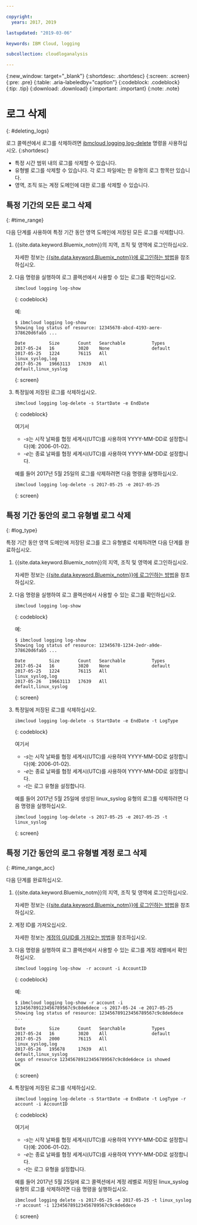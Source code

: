 ```yaml
---

copyright:
  years: 2017, 2019

lastupdated: "2019-03-06"

keywords: IBM Cloud, logging

subcollection: cloudloganalysis

---
```


{:new_window: target="_blank"}
{:shortdesc: .shortdesc}
{:screen: .screen}
{:pre: .pre}
{:table: .aria-labeledby="caption"}
{:codeblock: .codeblock}
{:tip: .tip}
{:download: .download}
{:important: .important}
{:note: .note}

# 로그 삭제
{: #deleting_logs}

로그 콜렉션에서 로그를 삭제하려면 [ibmcloud logging log-delete](/docs/services/CloudLogAnalysis/reference/log_analysis_cli_cloud.html#delete) 명령을 사용하십시오. 
{:shortdesc}

* 특정 시간 범위 내의 로그를 삭제할 수 있습니다.
* 유형별 로그를 삭제할 수 있습니다. 각 로그 파일에는 한 유형의 로그 항목만 있습니다.
* 영역, 조직 또는 계정 도메인에 대한 로그를 삭제할 수 있습니다.


## 특정 기간의 모든 로그 삭제
{: #time_range}

다음 단계를 사용하여 특정 기간 동안 영역 도메인에 저장된 모든 로그를 삭제합니다.

1. {{site.data.keyword.Bluemix_notm}}의 지역, 조직 및 영역에 로그인하십시오. 

    자세한 정보는 [{{site.data.keyword.Bluemix_notm}}에 로그인하는 방법](/docs/services/CloudLogAnalysis/qa/cli_qa.html#login)을 참조하십시오.
    
2. 다음 명령을 실행하여 로그 콜렉션에서 사용할 수 있는 로그를 확인하십시오.

    ```
    ibmcloud logging log-show
    ```
    {: codeblock}
    
    예:
    
    ```
    $ ibmcloud logging log-show
    Showing log status of resource: 12345678-abcd-4193-aere-378620d6fab5 ...

    Date         Size       Count   Searchable          Types   
	2017-05-24   16         3020    None                default
	2017-05-25   1224       76115   All                 linux_syslog,log
    2017-05-26   19663113   17639   All                 default,linux_syslog  
    ```
    {: screen}
	
3. 특정일에 저장된 로그를 삭제하십시오.

    ```
	ibmcloud logging log-delete -s StartDate -e EndDate
	```
	{: codeblock}
	
	여기서
	
	* *-s*는 시작 날짜를 협정 세계시(UTC)를 사용하여 YYYY-MM-DD로 설정합니다(예: 2006-01-02).
    * *-e*는 종료 날짜를 협정 세계시(UTC)를 사용하여 YYYY-MM-DD로 설정합니다.
    	
	예를 들어 2017년 5월 25일의 로그를 삭제하려면 다음 명령을 실행하십시오.
	
	```
	ibmcloud logging log-delete -s 2017-05-25 -e 2017-05-25
	```
	{: screen}

	
## 특정 기간 동안의 로그 유형별 로그 삭제 
{: #log_type}

특정 기간 동안 영역 도메인에 저장된 로그를 로그 유형별로 삭제하려면 다음 단계를 완료하십시오.

1. {{site.data.keyword.Bluemix_notm}}의 지역, 조직 및 영역에 로그인하십시오. 

    자세한 정보는 [{{site.data.keyword.Bluemix_notm}}에 로그인하는 방법](/docs/services/CloudLogAnalysis/qa/cli_qa.html#login)을 참조하십시오.
    
2. 다음 명령을 실행하여 로그 콜렉션에서 사용할 수 있는 로그를 확인하십시오.

    ```
    ibmcloud logging log-show
    ```
    {: codeblock}
    
    예:
    
    ```
    $ ibmcloud logging log-show
    Showing log status of resource: 12345678-1234-2edr-a9de-378620d6fab5 ...

    Date         Size       Count   Searchable          Types   
	2017-05-24   16         3020    None                default
	2017-05-25   1224       76115   All                 linux_syslog,log
    2017-05-26   19663113   17639   All                 default,linux_syslog  
    ```
    {: screen}
	
3. 특정일에 저장된 로그를 삭제하십시오.

    ```
	ibmcloud logging log-delete -s StartDate -e EndDate -t LogType
	```
	{: codeblock}
	
	여기서
	
	* *-s*는 시작 날짜를 협정 세계시(UTC)를 사용하여 YYYY-MM-DD로 설정합니다(예: 2006-01-02).
    * *-e*는 종료 날짜를 협정 세계시(UTC)를 사용하여 YYYY-MM-DD로 설정합니다.
	* *-t*는 로그 유형을 설정합니다.
    	
	예를 들어 2017년 5월 25일에 생성된 linux_syslog 유형의 로그를 삭제하려면 다음 명령을 실행하십시오.
	
	```
	ibmcloud logging log-delete -s 2017-05-25 -e 2017-05-25 -t linux_syslog
	```
	{: screen}

		
	
## 특정 기간 동안의 로그 유형별 계정 로그 삭제 
{: #time_range_acc}

다음 단계를 완료하십시오.

1. {{site.data.keyword.Bluemix_notm}}의 지역, 조직 및 영역에 로그인하십시오. 

    자세한 정보는 [{{site.data.keyword.Bluemix_notm}}에 로그인하는 방법](/docs/services/CloudLogAnalysis/qa/cli_qa.html#login)을 참조하십시오.
	
2. 계정 ID를 가져오십시오.

    자세한 정보는 [계정의 GUID를 가져오는 방법](/docs/services/CloudLogAnalysis/qa/cli_qa.html#account_guid)을 참조하십시오.
    
3. 다음 명령을 실행하여 로그 콜렉션에서 사용할 수 있는 로그를 계정 레벨에서 확인하십시오.

    ```
    ibmcloud logging log-show  -r account -i AccountID
    ```
    {: codeblock}
    
    예:
    
    ```
    $ ibmcloud logging log-show -r account -i 123456789123456789567c9c8de6dece -s 2017-05-24 -e 2017-05-25
	Showing log status of resource: 123456789123456789567c9c8de6dece ...

    Date         Size       Count   Searchable          Types   
	2017-05-24   16         3020    All                 default
	2017-05-25   2000       76115   All                 linux_syslog,log
    2017-05-26   195678     17639   All                 default,linux_syslog    
    Logs of resource 123456789123456789567c9c8de6dece is showed
    OK
    ```
    {: screen}
	
4. 특정일에 저장된 로그를 삭제하십시오.

    ```
	ibmcloud logging log-delete -s StartDate -e EndDate -t LogType -r account -i AccountID
	```
	{: codeblock}
	
	여기서
	
	* *-s*는 시작 날짜를 협정 세계시(UTC)를 사용하여 YYYY-MM-DD로 설정합니다(예: 2006-01-02).
    * *-e*는 종료 날짜를 협정 세계시(UTC)를 사용하여 YYYY-MM-DD로 설정합니다.
	* *-t*는 로그 유형을 설정합니다.
    	
	예를 들어 2017년 5월 25일에 로그 콜렉션에서 계정 레벨로 저장된 linux_syslog 유형의 로그를 삭제하려면 다음 명령을 실행하십시오.
	
	```
	ibmcloud logging delete -s 2017-05-25 -e 2017-05-25 -t linux_syslog -r account -i 123456789123456789567c9c8de6dece
	```
	{: screen}
	












